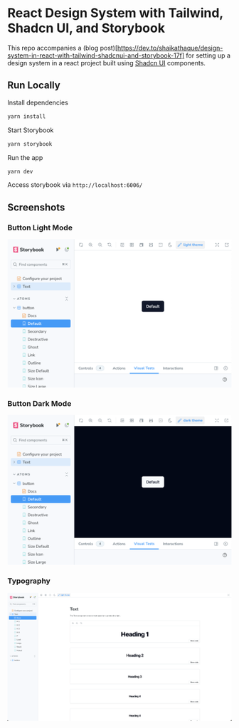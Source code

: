 # React Design System with Tailwind, Shadcn UI, and Storybook

This repo accompanies a (blog post)[https://dev.to/shaikathaque/design-system-in-react-with-tailwind-shadcnui-and-storybook-17f] for setting up a design system in a react project built using [Shadcn UI](https://ui.shadcn.com/) components.




## Run Locally

Install dependencies
```bash
yarn install
```

Start Storybook
```bash
yarn storybook
```

Run the app
```bash
yarn dev
```

Access storybook via `http://localhost:6006/`


## Screenshots

### Button Light Mode

![Button Light Mode](images/button-storybook-light.png?raw=true)

### Button Dark Mode

![Button Dark Mode](images/button-storybook-dark.png?raw=true)

### Typography

![Typography](images/text-storybook.png?raw=true)
